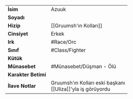 |  |  |  
|---|---|  
| **İsim** | Azuuk|  
| **Soyadı** | |  
| **Hizip** | [[Gruumsh'ın Kolları]]|  
| **Cinsiyet** | Erkek|  
| **Irk** | #Race/Orc|  
| **Sınıf** | #Class/Fighter|  
| **Kütük** | |  
| **Münasebet** | #Münasebet/Düşman - Ölü|  
| **Karakter Betimi** | |  
| **İlave Notlar** | Gruumsh'ın Kolları eski başkanı<br>[[Uliza]]'yla iş görüyordu|  
